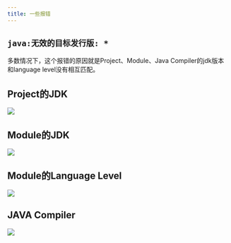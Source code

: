 ```yaml
---
title: 一些报错
---
```


## `java:无效的目标发行版: *`

多数情况下，这个报错的原因就是Project、Module、Java Compiler的jdk版本和language level没有相互匹配。

## Project的JDK

![](https://oss.kinda.info/image/202211181531214.png)

## Module的JDK

![](https://oss.kinda.info/image/202211181533109.png)

## Module的Language Level

![](https://oss.kinda.info/image/202211181533004.png)

## JAVA Compiler

![](https://oss.kinda.info/image/202211181533521.png)
